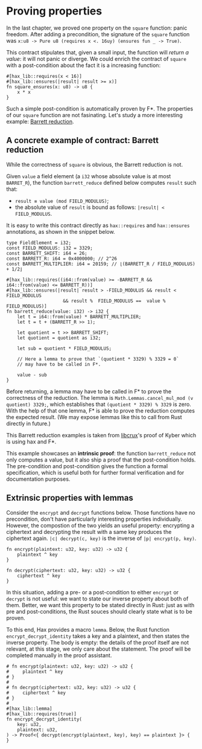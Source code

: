 # Proving properties

In the last chapter, we proved one property on the `square` function:
panic freedom. After adding a precondition, the signature of the
`square` function was `x:u8 -> Pure u8 (requires x <. 16uy) (ensures fun _ -> True)`.

This contract stipulates that, given a small input, the function will
_return a value_: it will not panic or diverge. We could enrich the
contract of `square` with a post-condition about the fact it is a
increasing function:

```rust,editable
#[hax_lib::requires(x < 16)]
#[hax_lib::ensures(|result| result >= x)]
fn square_ensures(x: u8) -> u8 {
    x * x
}
```

Such a simple post-condition is automatically proven by F\*. The
properties of our `square` function are not fasinating. Let's study a
more interesting example: [Barrett reduction](https://en.wikipedia.org/wiki/Barrett_reduction).

## A concrete example of contract: Barrett reduction

While the correctness of `square` is obvious, the Barrett reduction is
not.

Given `value` a field element (a `i32` whose absolute value is at most
`BARRET_R`), the function `barrett_reduce` defined below computes
`result` such that:

- `result ≡ value (mod FIELD_MODULUS)`;
- the absolute value of `result` is bound as follows:
  `|result| < FIELD_MODULUS`.

It is easy to write this contract directly as `hax::requires` and
`hax::ensures` annotations, as shown in the snippet below.

```rust,editable
type FieldElement = i32;
const FIELD_MODULUS: i32 = 3329;
const BARRETT_SHIFT: i64 = 26;
const BARRETT_R: i64 = 0x4000000; // 2^26
const BARRETT_MULTIPLIER: i64 = 20159; // ⌊(BARRETT_R / FIELD_MODULUS) + 1/2⌋

#[hax_lib::requires((i64::from(value) >= -BARRETT_R && i64::from(value) <= BARRETT_R))]
#[hax_lib::ensures(|result| result > -FIELD_MODULUS && result < FIELD_MODULUS
                     && result %  FIELD_MODULUS ==  value % FIELD_MODULUS)]
fn barrett_reduce(value: i32) -> i32 {
    let t = i64::from(value) * BARRETT_MULTIPLIER;
    let t = t + (BARRETT_R >> 1);

    let quotient = t >> BARRETT_SHIFT;
    let quotient = quotient as i32;

    let sub = quotient * FIELD_MODULUS;

    // Here a lemma to prove that `(quotient * 3329) % 3329 = 0`
    // may have to be called in F*.

    value - sub
}
```

<!-- Note that we call to `cancel_mul_mod`, a lemma: in Rust, this have no
effect, but in F*, that establishes that `(quotient * 3329) % 3329` is
zero. -->

Before returning, a lemma may have to be called in F* to prove the correctness
of the reduction.
The lemma is `Math.Lemmas.cancel_mul_mod (v quotient) 3329;`, which establishes
that `(quotient * 3329) % 3329` is zero.
With the help of that one lemma, F\* is able to prove the
reduction computes the expected result.
(We may expose lemmas like this to call from Rust directly in future.)

This Barrett reduction examples is taken from
[libcrux](https://github.com/cryspen/libcrux/tree/main)'s proof of
Kyber which is using hax and F\*.

This example showcases an **intrinsic proof**: the function
`barrett_reduce` not only computes a value, but it also ship a proof
that the post-condition holds. The pre-condition and post-condition
gives the function a formal specification, which is useful both for
further formal verification and for documentation purposes.

## Extrinsic properties with lemmas

Consider the `encrypt` and `decrypt` functions below. Those functions
have no precondition, don't have particularly interesting properties
individually. However, the compostion of the two yields an useful
property: encrypting a ciphertext and decrypting the result with a
same key produces the ciphertext again. `|c| decrypt(c, key)` is the
inverse of `|p| encrypt(p, key)`.

```rust,editable
fn encrypt(plaintext: u32, key: u32) -> u32 {
    plaintext ^ key
}

fn decrypt(ciphertext: u32, key: u32) -> u32 {
    ciphertext ^ key
}
```

In this situation, adding a pre- or a post-condition to either
`encrypt` or `decrypt` is not useful: we want to state our inverse
property about both of them. Better, we want this property to be
stated directly in Rust: just as with pre and post-conditions, the
Rust souces should clearly state what is to be proven.

To this end, Hax provides a macro `lemma`. Below, the Rust function
`encrypt_decrypt_identity` takes a key and a plaintext, and then
states the inverse property. The body is empty: the details of the
proof itself are not relevant, at this stage, we only care about the
statement. The proof will be completed manually in the proof
assistant.

```rust,editable
# fn encrypt(plaintext: u32, key: u32) -> u32 {
#     plaintext ^ key
# }
# 
# fn decrypt(ciphertext: u32, key: u32) -> u32 {
#     ciphertext ^ key
# }
# 
#[hax_lib::lemma]
#[hax_lib::requires(true)]
fn encrypt_decrypt_identity(
    key: u32,
    plaintext: u32,
) -> Proof<{ decrypt(encrypt(plaintext, key), key) == plaintext }> {
}
```
